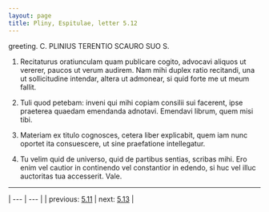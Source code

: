 ```yaml
---
layout: page
title: Pliny, Espitulae, letter 5.12
---
```


greeting. C. PLINIUS TERENTIO SCAURO SUO S.



1. Recitaturus oratiunculam quam publicare cogito, advocavi aliquos ut vererer, paucos ut verum audirem. Nam mihi duplex ratio recitandi, una ut sollicitudine intendar, altera ut admonear, si quid forte me ut meum fallit.



2. Tuli quod petebam: inveni qui mihi copiam consilii sui facerent, ipse praeterea quaedam emendanda adnotavi. Emendavi librum, quem misi tibi.



3. Materiam ex titulo cognosces, cetera liber explicabit, quem iam nunc oportet ita consuescere, ut sine praefatione intellegatur.



4. Tu velim quid de universo, quid de partibus sentias, scribas mihi. Ero enim vel cautior in continendo vel constantior in edendo, si huc vel illuc auctoritas tua accesserit. Vale.



---

| --- | --- |
| previous: [5.11](../5.11/) | next: [5.13](../5.13/) |